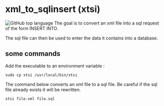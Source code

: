 # xml_to_sqlinsert  (xtsi)
![GitHub top language](https://img.shields.io/github/languages/top/Kallaran/xml_to_sqlinsert)
The goal is to convert an xml file into a sql request of the form INSERT INTO.

The sql file can then be used to enter the data it contains into a database.


## some commands

Add the executable to an environment variable :
```
sudo cp xtsi /usr/local/bin/xtsi
```

The command below converts an xml file to a sql file. Be careful if the sql file already exists it will be rewritten.
```
xtsi file.xml file.sql
```


